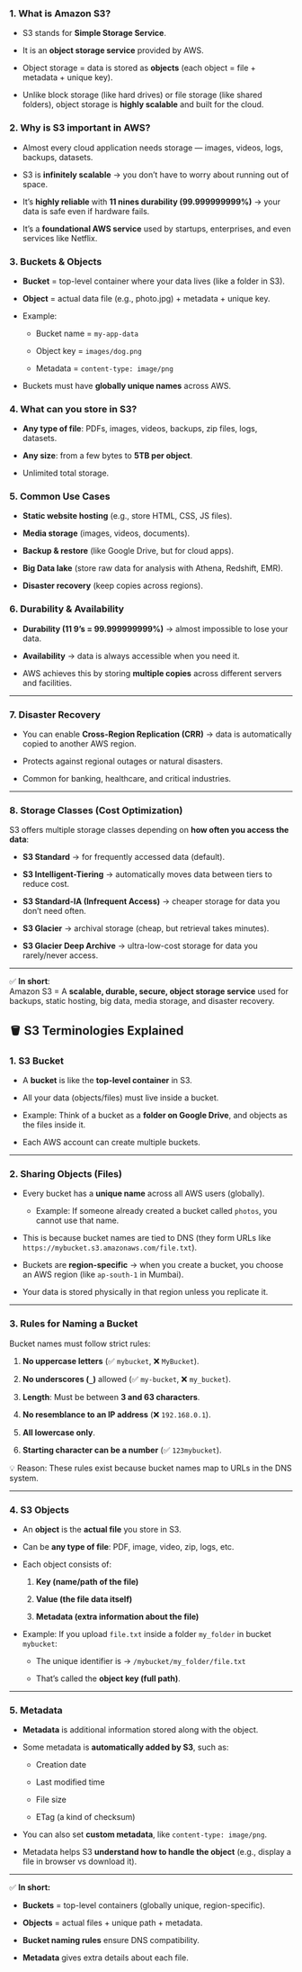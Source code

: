 

### 1. **What is Amazon S3?**

- S3 stands for **Simple Storage Service**.
    
- It is an **object storage service** provided by AWS.
    
- Object storage = data is stored as **objects** (each object = file + metadata + unique key).
    
- Unlike block storage (like hard drives) or file storage (like shared folders), object storage is **highly scalable** and built for the cloud.


### 2. **Why is S3 important in AWS?**

- Almost every cloud application needs storage — images, videos, logs, backups, datasets.
    
- S3 is **infinitely scalable** → you don’t have to worry about running out of space.
    
- It’s **highly reliable** with **11 nines durability (99.999999999%)** → your data is safe even if hardware fails.
    
- It’s a **foundational AWS service** used by startups, enterprises, and even services like Netflix.




### 3. **Buckets & Objects**

- **Bucket** = top-level container where your data lives (like a folder in S3).
    
- **Object** = actual data file (e.g., photo.jpg) + metadata + unique key.
    
- Example:
    
    - Bucket name = `my-app-data`
        
    - Object key = `images/dog.png`
        
    - Metadata = `content-type: image/png`
        
- Buckets must have **globally unique names** across AWS.

### 4. **What can you store in S3?**

- **Any type of file**: PDFs, images, videos, backups, zip files, logs, datasets.
    
- **Any size**: from a few bytes to **5TB per object**.
    
- Unlimited total storage.


### 5. **Common Use Cases**

- **Static website hosting** (e.g., store HTML, CSS, JS files).
    
- **Media storage** (images, videos, documents).
    
- **Backup & restore** (like Google Drive, but for cloud apps).
    
- **Big Data lake** (store raw data for analysis with Athena, Redshift, EMR).
    
- **Disaster recovery** (keep copies across regions).



### 6. **Durability & Availability**

- **Durability (11 9’s = 99.999999999%)** → almost impossible to lose your data.
    
- **Availability** → data is always accessible when you need it.
    
- AWS achieves this by storing **multiple copies** across different servers and facilities.
    

---

### 7. **Disaster Recovery**

- You can enable **Cross-Region Replication (CRR)** → data is automatically copied to another AWS region.
    
- Protects against regional outages or natural disasters.
    
- Common for banking, healthcare, and critical industries.
    

---

### 8. **Storage Classes (Cost Optimization)**

S3 offers multiple storage classes depending on **how often you access the data**:

- **S3 Standard** → for frequently accessed data (default).
    
- **S3 Intelligent-Tiering** → automatically moves data between tiers to reduce cost.
    
- **S3 Standard-IA (Infrequent Access)** → cheaper storage for data you don’t need often.
    
- **S3 Glacier** → archival storage (cheap, but retrieval takes minutes).
    
- **S3 Glacier Deep Archive** → ultra-low-cost storage for data you rarely/never access.
    

---

✅ **In short**:  
Amazon S3 = A **scalable, durable, secure, object storage service** used for backups, static hosting, big data, media storage, and disaster recovery.


## 🪣 S3 Terminologies Explained

### 1. **S3 Bucket**

- A **bucket** is like the **top-level container** in S3.
    
- All your data (objects/files) must live inside a bucket.
    
- Example: Think of a bucket as a **folder on Google Drive**, and objects as the files inside it.
    
- Each AWS account can create multiple buckets.
    

---

### 2. **Sharing Objects (Files)**

- Every bucket has a **unique name** across all AWS users (globally).
    
    - Example: If someone already created a bucket called `photos`, you cannot use that name.
        
- This is because bucket names are tied to DNS (they form URLs like `https://mybucket.s3.amazonaws.com/file.txt`).
    
- Buckets are **region-specific** → when you create a bucket, you choose an AWS region (like `ap-south-1` in Mumbai).
    
- Your data is stored physically in that region unless you replicate it.
    

---

### 3. **Rules for Naming a Bucket**

Bucket names must follow strict rules:

1. **No uppercase letters** (✅ `mybucket`, ❌ `MyBucket`).
    
2. **No underscores (`_`)** allowed (✅ `my-bucket`, ❌ `my_bucket`).
    
3. **Length**: Must be between **3 and 63 characters**.
    
4. **No resemblance to an IP address** (❌ `192.168.0.1`).
    
5. **All lowercase only**.
    
6. **Starting character can be a number** (✅ `123mybucket`).
    

💡 Reason: These rules exist because bucket names map to URLs in the DNS system.

---

### 4. **S3 Objects**

- An **object** is the **actual file** you store in S3.
    
- Can be **any type of file**: PDF, image, video, zip, logs, etc.
    
- Each object consists of:
    
    1. **Key (name/path of the file)**
        
    2. **Value (the file data itself)**
        
    3. **Metadata (extra information about the file)**
        
- Example: If you upload `file.txt` inside a folder `my_folder` in bucket `mybucket`:
    
    - The unique identifier is → `/mybucket/my_folder/file.txt`
        
    - That’s called the **object key (full path)**.
        

---

### 5. **Metadata**

- **Metadata** is additional information stored along with the object.
    
- Some metadata is **automatically added by S3**, such as:
    
    - Creation date
        
    - Last modified time
        
    - File size
        
    - ETag (a kind of checksum)
        
- You can also set **custom metadata**, like `content-type: image/png`.
    
- Metadata helps S3 **understand how to handle the object** (e.g., display a file in browser vs download it).
    

---

✅ **In short:**

- **Buckets** = top-level containers (globally unique, region-specific).
    
- **Objects** = actual files + unique path + metadata.
    
- **Bucket naming rules** ensure DNS compatibility.
    
- **Metadata** gives extra details about each file.


